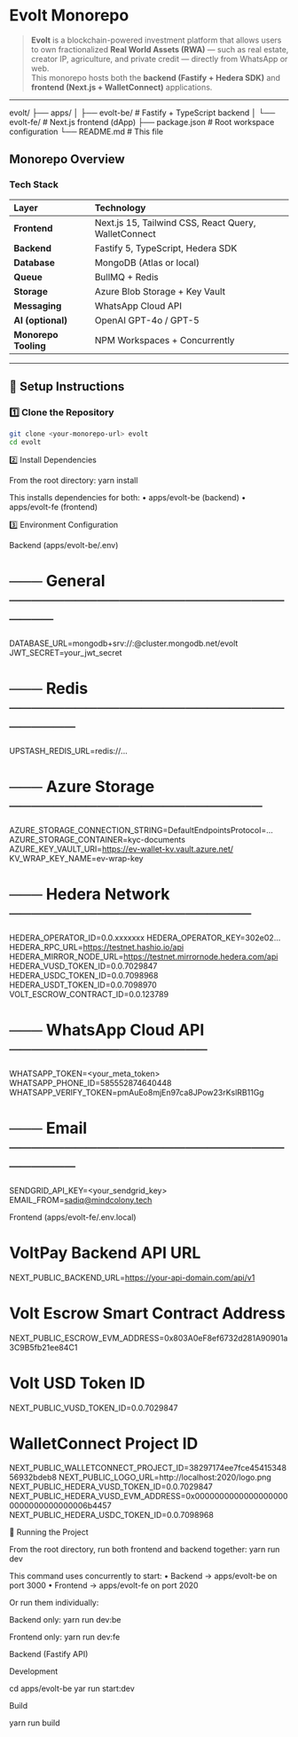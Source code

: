 # Evolt Monorepo

> **Evolt** is a blockchain-powered investment platform that allows users to own fractionalized **Real World Assets (RWA)** — such as real estate, creator IP, agriculture, and private credit — directly from WhatsApp or web.  
> This monorepo hosts both the **backend (Fastify + Hedera SDK)** and **frontend (Next.js + WalletConnect)** applications.

---

evolt/
├── apps/
│ ├── evolt-be/ # Fastify + TypeScript backend
│ └── evolt-fe/ # Next.js frontend (dApp)
├── package.json # Root workspace configuration
└── README.md # This file

## Monorepo Overview

### Tech Stack

| Layer                | Technology                                           |
| :------------------- | :--------------------------------------------------- |
| **Frontend**         | Next.js 15, Tailwind CSS, React Query, WalletConnect |
| **Backend**          | Fastify 5, TypeScript, Hedera SDK                    |
| **Database**         | MongoDB (Atlas or local)                             |
| **Queue**            | BullMQ + Redis                                       |
| **Storage**          | Azure Blob Storage + Key Vault                       |
| **Messaging**        | WhatsApp Cloud API                                   |
| **AI (optional)**    | OpenAI GPT-4o / GPT-5                                |
| **Monorepo Tooling** | NPM Workspaces + Concurrently                        |

---

## 🧠 Setup Instructions

### 1️⃣ Clone the Repository

```bash
git clone <your-monorepo-url> evolt
cd evolt
```

2️⃣ Install Dependencies

From the root directory:
yarn install

This installs dependencies for both:
• apps/evolt-be (backend)
• apps/evolt-fe (frontend)

3️⃣ Environment Configuration

Backend (apps/evolt-be/.env)

# ─── General ─────────────────────────────

DATABASE_URL=mongodb+srv://<user>:<password>@cluster.mongodb.net/evolt
JWT_SECRET=your_jwt_secret

# ─── Redis ───────────────────────────────

UPSTASH_REDIS_URL=redis://...

# ─── Azure Storage ───────────────────────

AZURE_STORAGE_CONNECTION_STRING=DefaultEndpointsProtocol=...
AZURE_STORAGE_CONTAINER=kyc-documents
AZURE_KEY_VAULT_URI=https://ev-wallet-kv.vault.azure.net/
KV_WRAP_KEY_NAME=ev-wrap-key

# ─── Hedera Network ──────────────────────

HEDERA_OPERATOR_ID=0.0.xxxxxxx
HEDERA_OPERATOR_KEY=302e02...
HEDERA_RPC_URL=https://testnet.hashio.io/api
HEDERA_MIRROR_NODE_URL=https://testnet.mirrornode.hedera.com/api
HEDERA_VUSD_TOKEN_ID=0.0.7029847
HEDERA_USDC_TOKEN_ID=0.0.7098968
HEDERA_USDT_TOKEN_ID=0.0.7098970
VOLT_ESCROW_CONTRACT_ID=0.0.123789

# ─── WhatsApp Cloud API ──────────────────

WHATSAPP_TOKEN=<your_meta_token>
WHATSAPP_PHONE_ID=585552874640448
WHATSAPP_VERIFY_TOKEN=pmAuEo8mjEn97ca8JPow23rKslRB11Gg

# ─── Email ───────────────────────────────

SENDGRID_API_KEY=<your_sendgrid_key>
EMAIL_FROM=sadiq@mindcolony.tech

Frontend (apps/evolt-fe/.env.local)

# VoltPay Backend API URL

NEXT_PUBLIC_BACKEND_URL=https://your-api-domain.com/api/v1

# Volt Escrow Smart Contract Address

NEXT_PUBLIC_ESCROW_EVM_ADDRESS=0x803A0eF8ef6732d281A90901a3C9B5fb21ee84C1

# Volt USD Token ID

NEXT_PUBLIC_VUSD_TOKEN_ID=0.0.7029847

# WalletConnect Project ID

NEXT_PUBLIC_WALLETCONNECT_PROJECT_ID=38297174ee7fce4541534856932bdeb8
NEXT_PUBLIC_LOGO_URL=http://localhost:2020/logo.png
NEXT_PUBLIC_HEDERA_VUSD_TOKEN_ID=0.0.7029847
NEXT_PUBLIC_HEDERA_VUSD_EVM_ADDRESS=0x00000000000000000000000000000000006b4457
NEXT_PUBLIC_HEDERA_USDC_TOKEN_ID=0.0.7098968

🚀 Running the Project

From the root directory, run both frontend and backend together:
yarn run dev

This command uses concurrently to start:
• Backend → apps/evolt-be on port 3000
• Frontend → apps/evolt-fe on port 2020

Or run them individually:

Backend only:
yarn run dev:be

Frontend only:
yarn run dev:fe

Backend (Fastify API)

Development

cd apps/evolt-be
yar run start:dev

Build

yarn run build
